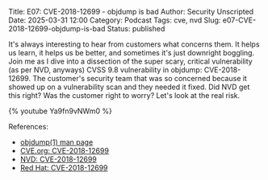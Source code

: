 Title: E07: CVE-2018-12699 - objdump is bad
Author: Security Unscripted
Date: 2025-03-31 12:00
Category: Podcast
Tags: cve, nvd
Slug: e07-CVE-2018-12699-objdump-is-bad
Status: published

It's always interesting to hear from customers what concerns them. It helps us learn, it helps us be better, and sometimes it's just downright boggling.  Join me as I dive into a dissection of the super scary, critical vulnerability (as per NVD, anyways) CVSS 9.8 vulnerability in objdump: CVE-2018-12699.  The customer's security team that was so concerned because it showed up on a vulnerability scan and they needed it fixed.  Did NVD get this right?  Was the customer right to worry?  Let's look at the real risk.

{% youtube Ya9fn9vNWm0 %}

References:

* [objdump(1) man page](https://linux.die.net/man/1/objdump)
* [CVE.org: CVE-2018-12699](https://www.cve.org/CVERecord?id=CVE-2018-12699)
* [NVD: CVE-2018-12699](https://nvd.nist.gov/vuln/detail/CVE-2018-12699)
* [Red Hat: CVE-2018-12699](https://access.redhat.com/security/cve/CVE-2018-12699)
